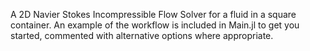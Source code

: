 A 2D Navier Stokes Incompressible Flow Solver for a fluid in a square container. An example of the workflow is included in Main.jl to get you started, commented with alternative options where appropriate.